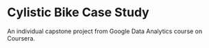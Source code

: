 # Cylistic Bike Case Study

An individual capstone project from Google Data Analytics course on Coursera.

